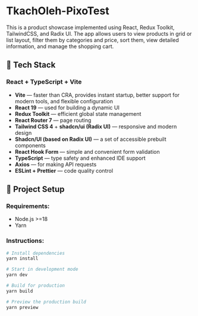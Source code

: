 # TkachOleh-PixoTest

This is a product showcase implemented using React, Redux Toolkit, TailwindCSS, and Radix UI. The app allows users to view products in grid or list layout, filter them by categories and price, sort them, view detailed information, and manage the shopping cart.

## 🔧 Tech Stack

### React + TypeScript + Vite

- **Vite** — faster than CRA, provides instant startup, better support for modern tools, and flexible configuration
- **React 19** — used for building a dynamic UI
- **Redux Toolkit** — efficient global state management
- **React Router 7** — page routing
- **Tailwind CSS 4** + **shadcn/ui (Radix UI)** — responsive and modern design
- **Shadcn/UI (based on Radix UI)** — a set of accessible prebuilt components
- **React Hook Form** — simple and convenient form validation
- **TypeScript** — type safety and enhanced IDE support
- **Axios** — for making API requests
- **ESLint + Prettier** — code quality control

## 🚀 Project Setup

### Requirements:
- Node.js >=18
- Yarn

### Instructions:

```bash
# Install dependencies
yarn install

# Start in development mode
yarn dev

# Build for production
yarn build

# Preview the production build
yarn preview

